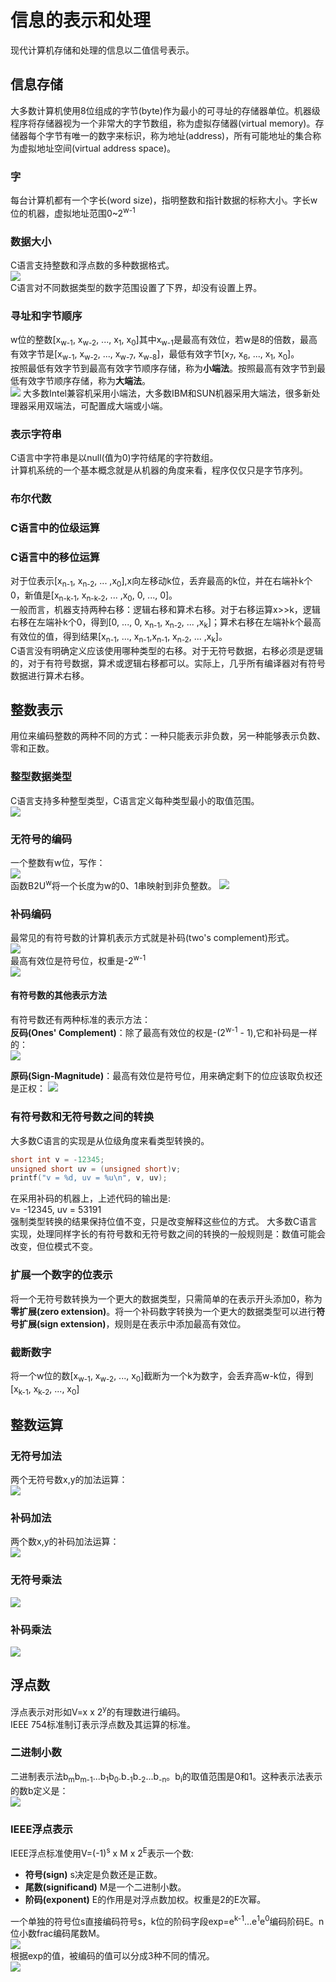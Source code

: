 # 信息的表示和处理
现代计算机存储和处理的信息以二值信号表示。

## 信息存储　　
大多数计算机使用8位组成的字节(byte)作为最小的可寻址的存储器单位。机器级程序将存储器视为一个非常大的字节数组，称为虚拟存储器(virtual memory)。存储器每个字节有唯一的数字来标识，称为地址(address)，所有可能地址的集合称为虚拟地址空间(virtual address space)。

### 字
每台计算机都有一个字长(word size)，指明整数和指针数据的标称大小。字长w位的机器，虚拟地址范围0~2<sup>w-1</sup>

### 数据大小
C语言支持整数和浮点数的多种数据格式。  
![](Images/2-3.png)  
C语言对不同数据类型的数字范围设置了下界，却没有设置上界。

### 寻址和字节顺序
w位的整数[x<sub>w-1</sub>, x<sub>w-2</sub>, ..., x<sub>1</sub>, x<sub>0</sub>]其中x<sub>w-1</sub>是最高有效位，若w是8的倍数，最高有效字节是[x<sub>w-1</sub>, x<sub>w-2</sub>, ..., x<sub>w-7</sub>, x<sub>w-8</sub>]，最低有效字节[x<sub>7</sub>, x<sub>6</sub>, ..., x<sub>1</sub>, x<sub>0</sub>]。  
按照最低有效字节到最高有效字节顺序存储，称为**小端法**。按照最高有效字节到最低有效字节顺序存储，称为**大端法**。  
![](Images/2-4.png)
大多数Intel兼容机采用小端法，大多数IBM和SUN机器采用大端法，很多新处理器采用双端法，可配置成大端或小端。

### 表示字符串
C语言中字符串是以null(值为0)字符结尾的字符数组。  
计算机系统的一个基本概念就是从机器的角度来看，程序仅仅只是字节序列。  

### 布尔代数
### C语言中的位级运算
### C语言中的移位运算
对于位表示[x<sub>n-1</sub>, x<sub>n-2</sub>, ... ,x<sub>0</sub>],x向左移动k位，丢弃最高的k位，并在右端补k个0，新值是[x<sub>n-k-1</sub>, x<sub>n-k-2</sub>, ... ,x<sub>0</sub>, 0, ..., 0]。  
一般而言，机器支持两种右移：逻辑右移和算术右移。对于右移运算x>>k，逻辑右移在左端补k个0，得到[0, ..., 0, x<sub>n-1</sub>, x<sub>n-2</sub>, ... ,x<sub>k</sub>]；算术右移在左端补k个最高有效位的值，得到结果[x<sub>n-1</sub>, ..., x<sub>n-1</sub>,x<sub>n-1</sub>, x<sub>n-2</sub>, ... ,x<sub>k</sub>]。  
C语言没有明确定义应该使用哪种类型的右移。对于无符号数据，右移必须是逻辑的，对于有符号数据，算术或逻辑右移都可以。实际上，几乎所有编译器对有符号数据进行算术右移。

## 整数表示
用位来编码整数的两种不同的方式：一种只能表示非负数，另一种能够表示负数、零和正数。

### 整型数据类型
C语言支持多种整型类型，C语言定义每种类型最小的取值范围。   
![](Images/2-10.png)   

### 无符号的编码 
一个整数有w位，写作：  
![](Images/2-2-1.png)   
函数B2U<sup>w</sup>将一个长度为w的0、1串映射到非负整数。
![](Images/2-2-2.png)  

### 补码编码
最常见的有符号数的计算机表示方式就是补码(two's complement)形式。  
![](Images/2-2-3.png)   
最高有效位是符号位，权重是-2<sup>w-1</sup>  
![](Images/2-2-4.png) 

#### 有符号数的其他表示方法
有符号数还有两种标准的表示方法：  
**反码(Ones' Complement)**：除了最高有效位的权是-(2<sup>w-1</sup> - 1),它和补码是一样的：  
![](Images/2-2-5.png) 

**原码(Sign-Magnitude)**：最高有效位是符号位，用来确定剩下的位应该取负权还是正权：
![](Images/2-2-6.png) 

### 有符号数和无符号数之间的转换  
大多数C语言的实现是从位级角度来看类型转换的。  
```C
short int v = -12345;
unsigned short uv = (unsigned short)v;
printf("v = %d, uv = %u\n", v, uv);
```
在采用补码的机器上，上述代码的输出是:  
v= -12345, uv = 53191   
强制类型转换的结果保持位值不变，只是改变解释这些位的方式。
大多数C语言实现，处理同样字长的有符号数和无符号数之间的转换的一般规则是：数值可能会改变，但位模式不变。

### 扩展一个数字的位表示
将一个无符号数转换为一个更大的数据类型，只需简单的在表示开头添加0，称为**零扩展(zero extension)**。将一个补码数字转换为一个更大的数据类型可以进行**符号扩展(sign extension)**，规则是在表示中添加最高有效位。

### 截断数字
将一个w位的数[x<sub>w-1</sub>, x<sub>w-2</sub>, ..., x<sub>0</sub>]截断为一个k为数字，会丢弃高w-k位，得到[x<sub>k-1</sub>, x<sub>k-2</sub>, ..., x<sub>0</sub>] 

## 整数运算

### 无符号加法
两个无符号数x,y的加法运算：  
![](Images/2-2-11.png)   

### 补码加法  
两个数x,y的补码加法运算：  
![](Images/2-2-14.png)   

### 无符号乘法  
![](Images/2-2-16.png) 

### 补码乘法
![](Images/2-2-17.png)  


## 浮点数
浮点表示对形如V=x x 2<sup>y</sup>的有理数进行编码。  
IEEE 754标准制订表示浮点数及其运算的标准。  

### 二进制小数
二进制表示法b<sub>m</sub>b<sub>m-1</sub>...b<sub>1</sub>b<sub>0</sub>.b<sub>-1</sub>b<sub>-2</sub>...b<sub>-n</sub>。b<sub>i</sub>的取值范围是0和1。这种表示法表示的数b定义是：  
![](Images/2-2-19.png)    

### IEEE浮点表示
IEEE浮点标准使用V=(-1)<sup>s</sup> x M x 2<sup>E</sup>表示一个数:
- **符号(sign)** s决定是负数还是正数。
- **尾数(significand)** M是一个二进制小数。
- **阶码(exponent)** E的作用是对浮点数加权。权重是2的E次幂。 

一个单独的符号位s直接编码符号s，k位的阶码字段exp=e<sup>k-1</sup>...e<sup>1</sup>e<sup>0</sup>编码阶码E。n位小数frac编码尾数M。  
![](Images/2-31.png)    
根据exp的值，被编码的值可以分成3种不同的情况。  
![](Images/2-32.png)  


